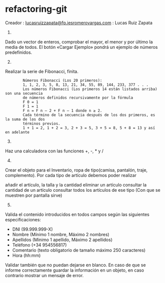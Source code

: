 # refactoring-git

Creador : lucasruizzapata@fp.iesromerovargas.com : Lucas Ruiz Zapata

1. 


Dado un vector de enteros, comprobar el mayor, el menor y por último la media de todos.
El botón «Cargar Ejemplo» pondrá un ejemplo de números predefinidos.

2. 

Realizar la serie de Fibonacci, finita.

            Números Fibonacci (Los 20 primeros):
            1, 1, 2, 3, 5, 8, 13, 21, 34, 55, 89, 144, 233, 377 . . .
            Los números Fibonacci (Los primeros 14 están listados arriba) son una secuencia
            de números definidos recursivamente por la fórmula
            F 0 = 1
            F 1 = 1
            F n = F n – 2 + F n – 1 donde n ≥ 2.
            Cada término de la secuencia después de los dos primeros, es la suma de los dos
            términos previos.
            1 + 1 = 2, 1 + 2 = 3, 2 + 3 = 5, 3 + 5 = 8, 5 + 8 = 13 y así en adelante
            
3.

  Haz una calculadora con las funciones +, -, * y /        
            
4.

Crear el objeto para el Inventario, ropa de tipo(camisa, pantalón, traje, complemento). Por cada tipo de artículo debemos poder realizar

añadir el artículo, la talla y la cantidad
eliminar un artículo
consultar la cantidad de un artículo
consultar todos los artículos de ese tipo (Con que se muestren por pantalla sirve)

5.

Valida el contenido introducidos en todos campos según las siguientes especificaciones:

- DNI (99.999.999-X)
- Nombre (Mínimo 1 nombre, Máximo 2 nombres)
- Apellidos (Mínimo 1 apellido, Máximo 2 apellidos)
- Teléfono (+34 954556817)
- Comentario (texto obligatorio de tamaño máximo 250 caracteres)
- Hora (hh:mm)

Validar también que no puedan dejarse en blanco.
En caso de que se informe correctamente guardar la información en un objeto, en caso
contrario mostrar un mensaje de error.


